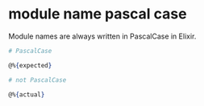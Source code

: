 # module name pascal case

[comment]: # (requires 2 params:)
[comment]: # (- expected: the corrected name)
[comment]: # (- actual: the incorrect name that the student used)

Module names are always written in PascalCase in Elixir.

```elixir
# PascalCase

@%{expected}

# not PascalCase

@%{actual}
```
